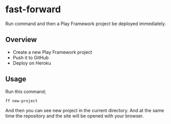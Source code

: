 # fast-forward
Run command and then a Play Framework project be deployed immediately.

## Overview

- Create a new Play Framework project
- Push it to GitHub
- Deploy on Heroku

## Usage

Run this command;

```
ff new-project
```

And then you can see new project in the current directory.
And at the same time the repository and the site will be opened with your browser.
